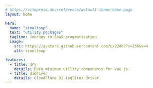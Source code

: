```yaml
---
# https://vitepress.dev/reference/default-theme-home-page
layout: home

hero:
  name: "simultsop"
  text: "utility packages"
  tagline: Journey to SaaS pragmatization
  image:
    src: https://avatars.githubusercontent.com/u/22407?s=256&v=4
    alt: simultsop

features:
  - title: dry
    details: Bare minimum utility components for vue js.
  - title: d1driver
    details: CloudFlare D1 (sqlite) driver
---
```



